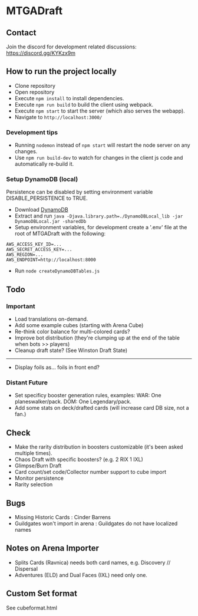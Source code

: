 # MTGADraft

## Contact

Join the discord for development related discussions: https://discord.gg/KYKzx9m

## How to run the project locally

-   Clone repository
-   Open repository
-   Execute `npm install` to install dependencies.
-   Execute `npm run build` to build the client using webpack.
-   Execute `npm start` to start the server (which also serves the webapp).
-   Navigate to `http://localhost:3000/`

### Development tips

-   Running `nodemon` instead of `npm start` will restart the node server on any changes.
-   Use `npm run build-dev` to watch for changes in the client js code and automatically re-build it.

### Setup DynamoDB (local)

Persistence can be disabled by setting environment variable DISABLE_PERSISTENCE to TRUE.

-   Download [DynamoDB](https://docs.aws.amazon.com/amazondynamodb/latest/developerguide/DynamoDBLocal.DownloadingAndRunning.html)
-   Extract and run `java -Djava.library.path=./DynamoDBLocal_lib -jar DynamoDBLocal.jar -sharedDb`
-   Setup environment variables, for development create a '.env' file at the root of MTGADraft with the following:

```
AWS_ACCESS_KEY_ID=...
AWS_SECRET_ACCESS_KEY=...
AWS_REGION=...
AWS_ENDPOINT=http://localhost:8000
```

-   Run `node createDynamoDBTables.js`

## Todo

### Important

-   Load translations on-demand.
-   Add some example cubes (starting with Arena Cube)
-   Re-think color balance for multi-colored cards?
-   Improve bot distribution (they're clumping up at the end of the table when bots >> players)
-   Cleanup draft state? (See Winston Draft State)

---

-   Display foils as... foils in front end?

### Distant Future

-   Set specificy booster generation rules, examples: WAR: One planeswalker/pack. DOM: One Legendary/pack.
-   Add some stats on deck/drafted cards (will increase card DB size, not a fan.)

## Check

-   Make the rarity distribution in boosters customizable (it's been asked multiple times).
-   Chaos Draft with specific boosters? (e.g. 2 RIX 1 IXL)
-   Glimpse/Burn Draft
-   Card count/set code/Collector number support to cube import
-   Monitor persistence
-   Rarity selection

## Bugs

-   Missing Historic Cards : Cinder Barrens
-   Guildgates won't import in arena : Guildgates do not have localized names

## Notes on Arena Importer

-   Splits Cards (Ravnica) needs both card names, e.g. Discovery // Dispersal
-   Adventures (ELD) and Dual Faces (IXL) need only one.

## Custom Set format

See cubeformat.html
